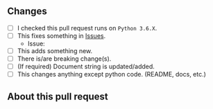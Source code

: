 ## Changes

- [ ] I checked this pull request runs on `Python 3.6.X`.
- [ ] This fixes something in [Issues](https://github.com/eunwoo1104/discord-py-slash-command/issues).
    - Issue:
- [ ] This adds something new.
- [ ] There is/are breaking change(s).
- [ ] (If required) Document string is updated/added.
- [ ] This changes anything except python code. (README, docs, etc.)

## About this pull request